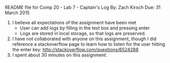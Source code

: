 README file for Comp 20 - Lab 7 - Captain's Log
By:  Zach Kirsch
Due: 31 March 2015

1. I believe all expectations of the assignment have been met
   - User can add logs by filling in the text box and pressing enter
   - Logs are stored in local storage, so that logs are preserved.
2. I have not collaborated with anyone on this assignment, though I did
    reference a stackoverflow page to learn how to listen for the user
    hitting the enter key: http://stackoverflow.com/questions/6524288
3. I spent about 30 minutes on this assignment.
